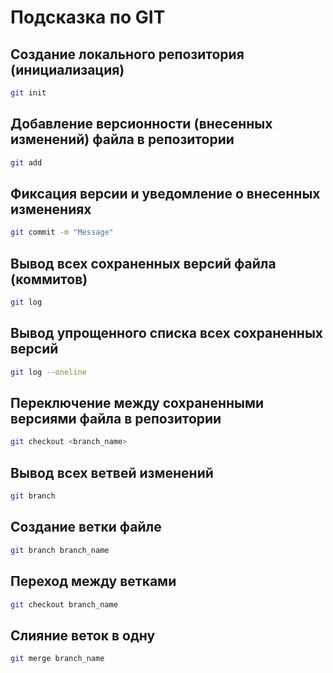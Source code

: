 # Подсказка по GIT

## Создание локального репозитория (инициализация)
~~~sh
git init
~~~

## Добавление версионности (внесенных изменений) файла в репозитории
~~~sh
git add
~~~

## Фиксация версии и уведомление о внесенных изменениях
~~~sh
git commit -m "Message"
~~~

## Вывод всех сохраненных версий файла (коммитов)
~~~sh
git log
~~~

## Вывод упрощенного списка всех сохраненных версий
~~~sh
git log --oneline
~~~

## Переключение между сохраненными версиями файла в репозитории
~~~sh
git checkout <branch_name>
~~~

## Вывод всех ветвей изменений
~~~sh
git branch
~~~

## Создание ветки файле
~~~sh
git branch branch_name
~~~
 
## Переход между ветками
~~~sh
git checkout branch_name
~~~

## Слияние веток в одну
~~~sh
git merge branch_name
~~~